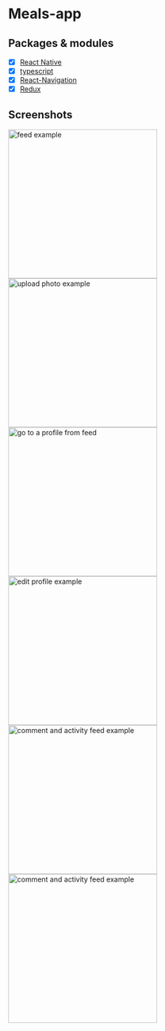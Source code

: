 # Meals-app

## Packages & modules

- [x] [React Native](https://reactnative.dev/)
- [x] [typescript](https://www.typescriptlang.org/)
- [x] [React-Navigation](https://reactnavigation.org/)
- [x] [Redux](https://redux.js.org/)

## Screenshots


<p>
<img src="https://github.com/YoussefPasha/Meals-app/blob/main/images/1.png" alt="feed example" width = "300" >
<img src="https://github.com/YoussefPasha/Meals-app/blob/main/images/2.png" alt="upload photo example"width = "300" >
<img src="https://github.com/YoussefPasha/Meals-app/blob/main/images/3.png" alt="go to a profile from feed" width = "300">
<img src="https://github.com/YoussefPasha/Meals-app/blob/main/images/4.png" alt="edit profile example" width = "300" >
<img src="https://github.com/YoussefPasha/Meals-app/blob/main/images/5.png" alt="comment and activity feed example" width = "300">
<img src="https://github.com/YoussefPasha/Meals-app/blob/main/images/6.png" alt="comment and activity feed example" width = "300">
</p>

